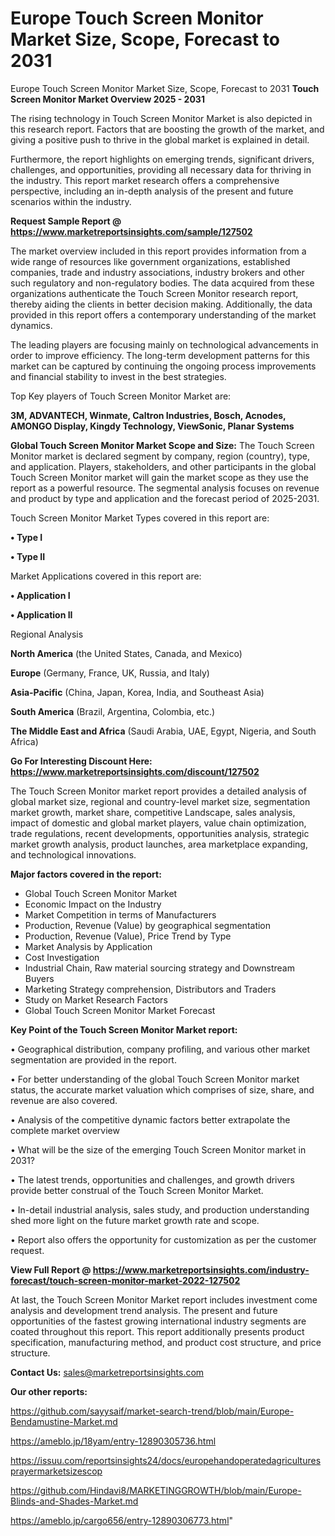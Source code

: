 # Europe Touch Screen Monitor Market Size, Scope, Forecast to 2031
Europe Touch Screen Monitor Market Size, Scope, Forecast to 2031
<Strong> Touch Screen Monitor Market Overview 2025 - 2031</strong>

The rising technology in Touch Screen Monitor Market is also depicted in this research report. Factors that are boosting the growth of the market, and giving a positive push to thrive in the global market is explained in detail.

Furthermore, the report highlights on emerging trends, significant drivers, challenges, and opportunities, providing all necessary data for thriving in the industry. This report market research offers a comprehensive perspective, including an in-depth analysis of the present and future scenarios within the industry.

<strong>Request Sample Report @ <a href=https://www.marketreportsinsights.com/sample/127502>https://www.marketreportsinsights.com/sample/127502</a></strong>

The market overview included in this report provides information from a wide range of resources like government organizations, established companies, trade and industry associations, industry brokers and other such regulatory and non-regulatory bodies. The data acquired from these organizations authenticate the Touch Screen Monitor research report, thereby aiding the clients in better decision making. Additionally, the data provided in this report offers a contemporary understanding of the market dynamics.

The leading players are focusing mainly on technological advancements in order to improve efficiency. The long-term development patterns for this market can be captured by continuing the ongoing process improvements and financial stability to invest in the best strategies.

Top Key players of Touch Screen Monitor Market are:

<strong>3M, ADVANTECH, Winmate, Caltron Industries, Bosch, Acnodes, AMONGO Display, Kingdy Technology, ViewSonic, Planar Systems</strong>

<strong><b>Global Touch Screen Monitor Market Scope and Size:</b></strong>
The Touch Screen Monitor market is declared segment by company, region (country), type, and application. Players, stakeholders, and other participants in the global Touch Screen Monitor market will gain the market scope as they use the report as a powerful resource. The segmental analysis focuses on revenue and product by type and application and the forecast period of 2025-2031.

Touch Screen Monitor Market Types covered in this report are:

<strong>• Type I

• Type II</strong>

Market Applications covered in this report are:

<strong>• Application I

• Application II</strong> 

Regional Analysis

<strong>North America</strong> (the United States, Canada, and Mexico)

<strong>Europe</strong> (Germany, France, UK, Russia, and Italy)

<strong>Asia-Pacific</strong> (China, Japan, Korea, India, and Southeast Asia)

<strong>South America</strong> (Brazil, Argentina, Colombia, etc.)

<strong>The Middle East and Africa</strong> (Saudi Arabia, UAE, Egypt, Nigeria, and South Africa)

<strong>Go For Interesting Discount Here: <a href=https://www.marketreportsinsights.com/discount/127502>https://www.marketreportsinsights.com/discount/127502</a></strong>

The Touch Screen Monitor market report provides a detailed analysis of global market size, regional and country-level market size, segmentation market growth, market share, competitive Landscape, sales analysis, impact of domestic and global market players, value chain optimization, trade regulations, recent developments, opportunities analysis, strategic market growth analysis, product launches, area marketplace expanding, and technological innovations.

<strong><b>Major factors covered in the report:</b></strong>
<ul>
  <li>Global Touch Screen Monitor Market </li>
  <li>Economic Impact on the Industry</li>
  <li>Market Competition in terms of Manufacturers</li>
  <li>Production, Revenue (Value) by geographical segmentation</li>
  <li>Production, Revenue (Value), Price Trend by Type</li>
  <li>Market Analysis by Application</li>
  <li>Cost Investigation</li>
  <li>Industrial Chain, Raw material sourcing strategy and Downstream Buyers</li>
  <li>Marketing Strategy comprehension, Distributors and Traders</li>
  <li>Study on Market Research Factors</li>
  <li>Global Touch Screen Monitor Market Forecast</li>
</ul>

<strong><b>Key Point of the Touch Screen Monitor Market report:</b></strong>

• Geographical distribution, company profiling, and various other market segmentation are provided in the report.

• For better understanding of the global Touch Screen Monitor market status, the accurate market valuation which comprises of size, share, and revenue are also covered.

• Analysis of the competitive dynamic factors better extrapolate the complete market overview

• What will be the size of the emerging Touch Screen Monitor market in 2031?

• The latest trends, opportunities and challenges, and growth drivers provide better construal of the Touch Screen Monitor Market.

• In-detail industrial analysis, sales study, and production understanding shed more light on the future market growth rate and scope.

• Report also offers the opportunity for customization as per the customer request.

<strong><b>View Full Report @ <a href=https://www.marketreportsinsights.com/industry-forecast/touch-screen-monitor-market-2022-127502>https://www.marketreportsinsights.com/industry-forecast/touch-screen-monitor-market-2022-127502</a></b></strong>


At last, the Touch Screen Monitor Market report includes investment come analysis and development trend analysis. The present and future opportunities of the fastest growing international industry segments are coated throughout this report. This report additionally presents product specification, manufacturing method, and product cost structure, and price structure.

<strong>Contact Us:</strong>
sales@marketreportsinsights.com

<strong>Our other reports:</strong>

<a href=https://github.com/sayysaif/market-search-trend/blob/main/Europe-Bendamustine-Market.md>https://github.com/sayysaif/market-search-trend/blob/main/Europe-Bendamustine-Market.md</a>

<a href=https://ameblo.jp/18yam/entry-12890305736.html>https://ameblo.jp/18yam/entry-12890305736.html</a>

<a href=https://issuu.com/reportsinsights24/docs/europehandoperatedagriculturesprayermarketsizescop>https://issuu.com/reportsinsights24/docs/europehandoperatedagriculturesprayermarketsizescop</a>

<a href=https://github.com/Hindavi8/MARKETINGGROWTH/blob/main/Europe-Blinds-and-Shades-Market.md>https://github.com/Hindavi8/MARKETINGGROWTH/blob/main/Europe-Blinds-and-Shades-Market.md</a>

<a href=https://ameblo.jp/cargo656/entry-12890306773.html>https://ameblo.jp/cargo656/entry-12890306773.html</a>"
